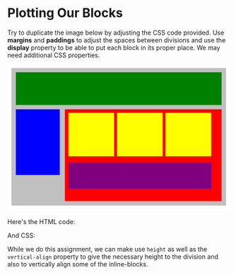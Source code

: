 # Plotting Our Blocks

Try to duplicate the image below by adjusting the CSS code provided.
Use **margins** and **paddings** to adjust the spaces between divisions and use the **display** property to be able to put each block in its proper place. We may need additional CSS properties.

![alt text](position-blocks.png)

Here's the HTML code:

And CSS:

While we do this assignment, we can make use `height` as well as the `vertical-align` property to give the necessary height to the division and also to vertically align some of the inline-blocks.
